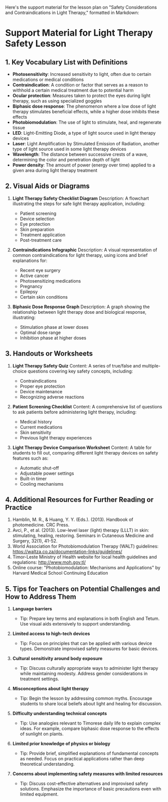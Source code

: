 Here's the support material for the lesson plan on "Safety Considerations and Contraindications in Light Therapy," formatted in Markdown:

# Support Material for Light Therapy Safety Lesson

## 1. Key Vocabulary List with Definitions

- **Photosensitivity**: Increased sensitivity to light, often due to certain medications or medical conditions
- **Contraindication**: A condition or factor that serves as a reason to withhold a certain medical treatment due to potential harm
- **Ocular protection**: Measures taken to protect the eyes during light therapy, such as using specialized goggles
- **Biphasic dose response**: The phenomenon where a low dose of light therapy stimulates beneficial effects, while a higher dose inhibits these effects
- **Photobiomodulation**: The use of light to stimulate, heal, and regenerate tissue
- **LED**: Light-Emitting Diode, a type of light source used in light therapy devices
- **Laser**: Light Amplification by Stimulated Emission of Radiation, another type of light source used in some light therapy devices
- **Wavelength**: The distance between successive crests of a wave, determining the color and penetration depth of light
- **Power density**: The amount of power (energy over time) applied to a given area during light therapy treatment

## 2. Visual Aids or Diagrams

1. **Light Therapy Safety Checklist Diagram**
   Description: A flowchart illustrating the steps for safe light therapy application, including:
   - Patient screening
   - Device selection
   - Eye protection
   - Skin preparation
   - Treatment application
   - Post-treatment care

2. **Contraindications Infographic**
   Description: A visual representation of common contraindications for light therapy, using icons and brief explanations for:
   - Recent eye surgery
   - Active cancer
   - Photosensitizing medications
   - Pregnancy
   - Epilepsy
   - Certain skin conditions

3. **Biphasic Dose Response Graph**
   Description: A graph showing the relationship between light therapy dose and biological response, illustrating:
   - Stimulation phase at lower doses
   - Optimal dose range
   - Inhibition phase at higher doses

## 3. Handouts or Worksheets

1. **Light Therapy Safety Quiz**
   Content: A series of true/false and multiple-choice questions covering key safety concepts, including:
   - Contraindications
   - Proper eye protection
   - Device maintenance
   - Recognizing adverse reactions

2. **Patient Screening Checklist**
   Content: A comprehensive list of questions to ask patients before administering light therapy, including:
   - Medical history
   - Current medications
   - Skin sensitivity
   - Previous light therapy experiences

3. **Light Therapy Device Comparison Worksheet**
   Content: A table for students to fill out, comparing different light therapy devices on safety features such as:
   - Automatic shut-off
   - Adjustable power settings
   - Built-in timer
   - Cooling mechanisms

## 4. Additional Resources for Further Reading or Practice

1. Hamblin, M. R., & Huang, Y. Y. (Eds.). (2013). Handbook of photomedicine. CRC Press.
2. Avci, P., et al. (2013). Low-level laser (light) therapy (LLLT) in skin: stimulating, healing, restoring. Seminars in Cutaneous Medicine and Surgery, 32(1), 41-52.
3. World Association for Photobiomodulation Therapy (WALT) guidelines: https://waltza.co.za/documentation-links/guidelines/
4. Timor-Leste Ministry of Health website for local health guidelines and regulations: http://www.moh.gov.tl/
5. Online course: "Photobiomodulation: Mechanisms and Applications" by Harvard Medical School Continuing Education

## 5. Tips for Teachers on Potential Challenges and How to Address Them

1. **Language barriers**
   - Tip: Prepare key terms and explanations in both English and Tetum. Use visual aids extensively to support understanding.

2. **Limited access to high-tech devices**
   - Tip: Focus on principles that can be applied with various device types. Demonstrate improvised safety measures for basic devices.

3. **Cultural sensitivity around body exposure**
   - Tip: Discuss culturally appropriate ways to administer light therapy while maintaining modesty. Address gender considerations in treatment settings.

4. **Misconceptions about light therapy**
   - Tip: Begin the lesson by addressing common myths. Encourage students to share local beliefs about light and healing for discussion.

5. **Difficulty understanding technical concepts**
   - Tip: Use analogies relevant to Timorese daily life to explain complex ideas. For example, compare biphasic dose response to the effects of sunlight on plants.

6. **Limited prior knowledge of physics or biology**
   - Tip: Provide brief, simplified explanations of fundamental concepts as needed. Focus on practical applications rather than deep theoretical understanding.

7. **Concerns about implementing safety measures with limited resources**
   - Tip: Discuss cost-effective alternatives and improvised safety solutions. Emphasize the importance of basic precautions even with limited equipment.